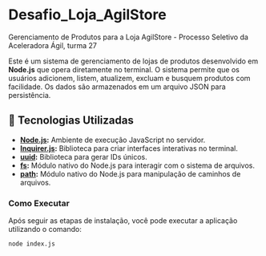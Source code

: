# Desafio_Loja_AgilStore

Gerenciamento de Produtos para a Loja AgilStore - Processo Seletivo da Aceleradora Ágil, turma 27

Este é um sistema de gerenciamento de lojas de produtos desenvolvido em **Node.js** que opera diretamente no terminal. O sistema permite que os usuários adicionem, listem, atualizem, excluam e busquem produtos com facilidade. Os dados são armazenados em um arquivo JSON para persistência.

## 🚀 Tecnologias Utilizadas

- **[Node.js](https://nodejs.org/):** Ambiente de execução JavaScript no servidor.
- **[Inquirer.js](https://www.npmjs.com/package/inquirer):** Biblioteca para criar interfaces interativas no terminal.
- **[uuid](https://www.npmjs.com/package/uuid):** Biblioteca para gerar IDs únicos.
- **[fs](https://nodejs.org/api/fs.html):** Módulo nativo do Node.js para interagir com o sistema de arquivos.
- **[path](https://nodejs.org/api/path.html):** Módulo nativo do Node.js para manipulação de caminhos de arquivos.


###  Como Executar

Após seguir as etapas de instalação, você pode executar a aplicação utilizando o comando:

```bash
node index.js

